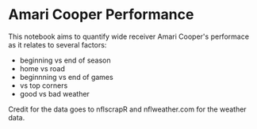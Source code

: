 # Amari Cooper Performance

This notebook aims to quantify wide receiver Amari Cooper's performace as it relates to several factors:
- beginning vs end of season
- home vs road
- beginnning vs end  of games
- vs top corners
- good vs bad weather

Credit for the data goes to nflscrapR and nflweather.com for the weather data.
